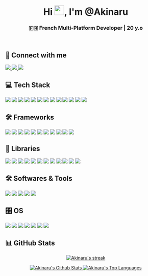 <h1 align="center">Hi <img src="https://raw.githubusercontent.com/MartinHeinz/MartinHeinz/master/wave.gif" width="30px">, I'm @Akinaru</h1>
<h3 align="center">🇫🇷 French Multi-Platform Developer | 20 y.o</h3>
<br/>

## 🤝 Connect with me
<p align="left">
    <a href="https://www.instagram.com/maxime.glt/">
        <img src="https://img.shields.io/badge/Instagram-0d1117?style=for-the-badge&logo=instagram&logoColor=E4405F"/>
    </a>
    <a href="https://github.com/Akinaru">
        <img src="https://img.shields.io/badge/GitHub-0d1117?style=for-the-badge&logo=github&logoColor=white"/>
    </a>
    <a href="https://www.linkedin.com/in/maxime-gallotta/">
        <img src="https://img.shields.io/badge/LinkedIn-0d1117?style=for-the-badge&logo=linkedin&logoColor=0077B5"/>
    </a>
</p>

## 💻 Tech Stack
<p align="left">
    <img src="https://img.shields.io/badge/JavaScript-0d1117?style=for-the-badge&logo=javascript&logoColor=F7DF1E"/>
    <img src="https://img.shields.io/badge/PHP-0d1117?style=for-the-badge&logo=php&logoColor=777BB4"/>
    <img src="https://img.shields.io/badge/Java-0d1117?style=for-the-badge&logo=openjdk&logoColor=ED8B00"/>
    <img src="https://img.shields.io/badge/HTML5-0d1117?style=for-the-badge&logo=html5&logoColor=E34F26"/>
    <img src="https://img.shields.io/badge/TypeScript-0d1117?style=for-the-badge&logo=typescript&logoColor=007ACC"/>
    <img src="https://img.shields.io/badge/CSS3-0d1117?style=for-the-badge&logo=css3&logoColor=1572B6"/>
    <img src="https://img.shields.io/badge/Python-0d1117?style=for-the-badge&logo=python&logoColor=3776AB"/>
    <img src="https://img.shields.io/badge/C%23-0d1117?style=for-the-badge&logo=c-sharp&logoColor=239120"/>
    <img src="https://img.shields.io/badge/Arduino-0d1117?style=for-the-badge&logo=Arduino&logoColor=00979D"/>
    <img src="https://img.shields.io/badge/Raspberry%20Pi-0d1117?style=for-the-badge&logo=Raspberry%20Pi&logoColor=A22846"/>
    <img src="https://img.shields.io/badge/PostgreSQL-0d1117?style=for-the-badge&logo=postgresql&logoColor=316192"/>
    <img src="https://img.shields.io/badge/MySQL-0d1117?style=for-the-badge&logo=mysql&logoColor=4479A1"/>
    <img src="https://img.shields.io/badge/MongoDB-0d1117?style=for-the-badge&logo=mongodb&logoColor=47A248"/>
</p>

## 🛠️ Frameworks
<p align="left">
    <img src="https://img.shields.io/badge/React-0d1117?style=for-the-badge&logo=react&logoColor=61DAFB"/>
    <img src="https://img.shields.io/badge/Vue.js-0d1117?style=for-the-badge&logo=vue.js&logoColor=4FC08D"/>
    <img src="https://img.shields.io/badge/Node.js-0d1117?style=for-the-badge&logo=node.js&logoColor=43853D"/>
    <img src="https://img.shields.io/badge/Express.js-0d1117?style=for-the-badge&logo=express&logoColor=white"/>
    <img src="https://img.shields.io/badge/Laravel-0d1117?style=for-the-badge&logo=laravel&logoColor=FF2D20"/>
    <img src="https://img.shields.io/badge/Flutter-0d1117?style=for-the-badge&logo=flutter&logoColor=02569B"/>
    <img src="https://img.shields.io/badge/Symfony-0d1117?style=for-the-badge&logo=symfony&logoColor=white"/>
    <img src="https://img.shields.io/badge/MonoGame-0d1117?style=for-the-badge&logo=monogame&logoColor=E73C00"/>
    <img src="https://img.shields.io/badge/Blazor-0d1117?style=for-the-badge&logo=blazor&logoColor=512BD4"/>
    <img src="https://img.shields.io/badge/Spring%20Boot-0d1117?style=for-the-badge&logo=spring-boot&logoColor=6DB33F"/>
    <img src="https://img.shields.io/badge/flask-0d1117?style=for-the-badge&logo=flask&logoColor=white"/>
</p>

## 📖 Libraries
<p align="left">
    <img src="https://img.shields.io/badge/tailwindcss-0d1117?style=for-the-badge&logo=tailwind-css&logoColor=38B2AC"/>
    <img src="https://img.shields.io/badge/Socket.io-0d1117?style=for-the-badge&logo=socket.io&logoColor=white"/>
    <img src="https://img.shields.io/badge/daisyui-0d1117?style=for-the-badge&logo=daisyui&logoColor=5A0EF8"/>
    <img src="https://img.shields.io/badge/bootstrap-0d1117?style=for-the-badge&logo=bootstrap&logoColor=8511FA"/>
    <img src="https://img.shields.io/badge/threejs-0d1117?style=for-the-badge&logo=three.js&logoColor=white"/>
    <img src="https://img.shields.io/badge/TensorFlow-0d1117?style=for-the-badge&logo=tensorflow&logoColor=FF6F00"/>
    <img src="https://img.shields.io/badge/PyTorch-0d1117?style=for-the-badge&logo=pytorch&logoColor=EE4C2C"/>
    <img src="https://img.shields.io/badge/Keras-0d1117?style=for-the-badge&logo=keras&logoColor=D00000"/>
    <img src="https://img.shields.io/badge/pandas-0d1117?style=for-the-badge&logo=pandas&logoColor=150458"/>
    <img src="https://img.shields.io/badge/Matplotlib-0d1117?style=for-the-badge&logo=Matplotlib&logoColor=white"/>
    <img src="https://img.shields.io/badge/numpy-0d1117?style=for-the-badge&logo=numpy&logoColor=013243"/>
    <img src="https://img.shields.io/badge/scikit--learn-0d1117?style=for-the-badge&logo=scikit-learn&logoColor=F7931E"/>
</p>

## 🛠️ Softwares & Tools
<p align="left">
    <img src="https://img.shields.io/badge/Visual%20Studio%20Code-0d1117?style=for-the-badge&logo=visual-studio-code&logoColor=007ACC"/>
    <img src="https://img.shields.io/badge/Visual%20Studio-0d1117?style=for-the-badge&logo=visual-studio&logoColor=5C2D91"/>
    <img src="https://img.shields.io/badge/VIM-0d1117?style=for-the-badge&logo=vim&logoColor=11AB00"/>
    <img src="https://img.shields.io/badge/IntelliJIDEA-0d1117?style=for-the-badge&logo=intellij-idea&logoColor=white"/>
    <img src="https://img.shields.io/badge/Eclipse-0d1117?style=for-the-badge&logo=Eclipse&logoColor=FE7A16"/>
</p>

## 🎛️ OS
<p align="left">
    <img src="https://img.shields.io/badge/Debian-0d1117?style=for-the-badge&logo=debian&logoColor=D70A53"/>
    <img src="https://img.shields.io/badge/Ubuntu-0d1117?style=for-the-badge&logo=ubuntu&logoColor=E95420"/>
    <img src="https://img.shields.io/badge/iOS-0d1117?style=for-the-badge&logo=ios&logoColor=white"/>
    <img src="https://img.shields.io/badge/Kali-0d1117?style=for-the-badge&logo=kalilinux&logoColor=268BEE"/>
    <img src="https://img.shields.io/badge/Linux-0d1117?style=for-the-badge&logo=linux&logoColor=FCC624"/>
    <img src="https://img.shields.io/badge/mac%20os-0d1117?style=for-the-badge&logo=macos&logoColor=white"/>
    <img src="https://img.shields.io/badge/Windows-0d1117?style=for-the-badge&logo=windows&logoColor=0078D6"/>
</p>

## 📊 GitHub Stats
<p align="center">
    <a href="https://github.com/Akinaru/github-readme-streak-stats">
        <img title="🔥 Get streak stats for your profile at git.io/streak-stats" alt="Akinaru's streak" src="https://github-readme-streak-stats.herokuapp.com/?user=Akinaru&theme=black-ice&hide_border=true&stroke=0000&background=060A0CD0"/>
    </a>
</p>
<p align="center">
    <a href="https://github.com/Akinaru">
        <img alt="Akinaru's Github Stats" src="https://github-readme-stats.vercel.app/api?username=Akinaru&show_icons=true&count_private=true&theme=react&hide_border=true&bg_color=0D1117"/>
    </a>
    <a href="https://github.com/Akinaru">
        <img alt="Akinaru's Top Languages" src="https://github-readme-stats.vercel.app/api/top-langs/?username=Akinaru&langs_count=8&count_private=true&layout=compact&theme=react&hide_border=true&bg_color=0D1117"/>
    </a>
</p>
